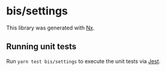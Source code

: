 # bis/settings

This library was generated with [Nx](https://nx.dev).

## Running unit tests

Run `yarn test bis/settings` to execute the unit tests via [Jest](https://jestjs.io).
